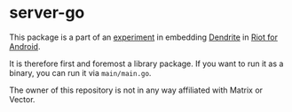 # server-go

This package is a part of an [experiment](https://github.com/LiHRaM/riot-android) in embedding [Dendrite](https://github.com/matrix-org/dendrite) in [Riot for Android](https://github.com/vector-im/riot-android).

It is therefore first and foremost a library package.
If you want to run it as a binary, you can run it via `main/main.go`.

The owner of this repository is not in any way affiliated with Matrix or Vector.